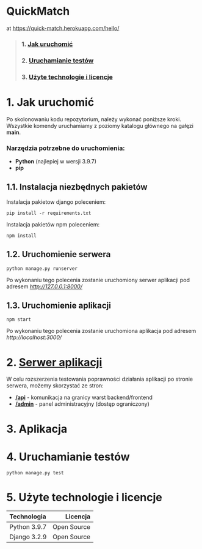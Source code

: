 # QuickMatch
at https://quick-match.herokuapp.com/hello/

> ### 1. [Jak uruchomić](https://github.com/TripleM-MMM/QuickMatch/blob/main/README.md#1-jak-uruchomi%C4%87-1)
> ### 2. [Uruchamianie testów](https://github.com/TripleM-MMM/QuickMatch/blob/main/README.md#2-uruchamianie-test%C3%B3w-1)  
> ### 3. [Użyte technologie i licencje](https://github.com/TripleM-MMM/QuickMatch/blob/main/README.md#3-u%C5%BCyte-technologie-i-licencje-1)

# 1. Jak uruchomić
Po skolonowaniu kodu repozytorium, należy wykonać poniższe kroki. Wszystkie komendy uruchamiamy z poziomy katalogu głównego na gałęzi **main**.
### Narzędzia potrzebne do uruchomienia:
* **Python** (najlepiej w wersji 3.9.7)
* **pip**
## 1.1. Instalacja niezbędnych pakietów
Instalacja pakietow django poleceniem:
```
pip install -r requirements.txt
```
Instalacja pakietów npm poleceniem:
```
npm install
```
## 1.2. Uruchomienie serwera
```
python manage.py runserver
```
Po wykonaniu tego polecenia zostanie uruchomiony serwer aplikacji pod adresem *http://127.0.0.1:8000/*
## 1.3. Uruchomienie aplikacji
```
npm start
```
Po wykonaniu tego polecenia zostanie uruchomiona aplikacja pod adresem *http://localhost:3000/*
# 2. [Serwer aplikacji](http://127.0.0.1:8000/)
W celu rozszerzenia testowania poprawności działania aplikacji po stronie serwera, możemy skorzystać ze stron:
* [**/api**](http://127.0.0.1:8000/api) - komunikacja na granicy warst backend/frontend
* [**/admin**](http://127.0.0.1:8000/admin) - panel administracyjny (dostęp ograniczony)
# 3. Aplikacja

# 4. Uruchamianie testów
```
python manage.py test
```
# 5. Użyte technologie i licencje
| Technologia    | Licencja   |
|:---------------|-----------:|
| Python 3.9.7   | Open Source |
| Django 3.2.9   | Open Source |
